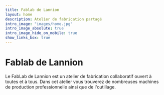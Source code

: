 ```yaml
---
title: Fablab de Lannion
layout: home
description: Atelier de fabrication partagé
intro_image: "images/home.jpg"
intro_image_absolute: true
intro_image_hide_on_mobile: true
show_links_box: true
---
```


# Fablab de Lannion

Le FabLab de Lannion est un atelier de fabrication collaboratif ouvert à toutes et à tous. Dans cet atelier vous trouverez de nombreuses machines de production professionnelle ainsi que de l'outillage. 
